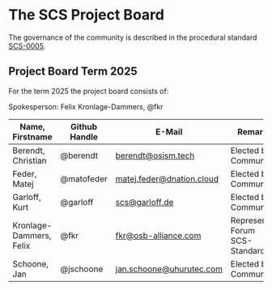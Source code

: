# The SCS Project Board

The governance of the community is described in the procedural standard [SCS-0005](https://docs.scs.community/standards/global/scs-0005).

## Project Board Term 2025

For the term 2025 the project board consists of:

Spokesperson: Felix Kronlage-Dammers, @fkr

| Name, Firstname         | Github Handle  | E-Mail                            | Remark                         |
| ----------------------- | -------------- | --------------------------------- |---------------------------------
| Berendt, Christian      | @berendt       | berendt@osism.tech                | Elected by Community           |
| Feder, Matej            | @matofeder     | matej.feder@dnation.cloud         | Elected by Community           |
| Garloff, Kurt           | @garloff       | scs@garloff.de                    | Elected by Community           |
| Kronlage-Dammers, Felix | @fkr           | fkr@osb-alliance.com              | Represents Forum SCS-Standards |
| Schoone, Jan            | @jschoone      | jan.schoone@uhurutec.com          | Elected by Community           |
